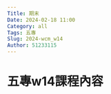 ```yaml
---
Title: 期末
Date: 2024-02-18 11:00
Category: all
Tags: 五專
Slug: 2024-wcm_w14
Author: 51233115
---
```



<!-- PELICAN_END_SUMMARY -->







# 五專w14課程內容